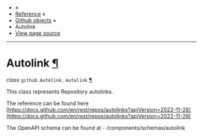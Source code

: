 - »
- [Reference](https://pygithub.readthedocs.io/en/stable/reference.html) »
- [Github objects](https://pygithub.readthedocs.io/en/stable/github_objects.html) »
- Autolink
- [View page source](https://pygithub.readthedocs.io/en/stable/_sources/github_objects/Autolink.rst.txt)

* * *

# Autolink [¶](https://pygithub.readthedocs.io/en/stable/github_objects/Autolink.html\#autolink "Permalink to this headline")

_class_ `github.Autolink.` `Autolink` [¶](https://pygithub.readthedocs.io/en/stable/github_objects/Autolink.html#github.Autolink.Autolink "Permalink to this definition")

This class represents Repository autolinks.

The reference can be found here
[https://docs.github.com/en/rest/repos/autolinks?apiVersion=2022-11-28](https://docs.github.com/en/rest/repos/autolinks?apiVersion=2022-11-28)

The OpenAPI schema can be found at
\- /components/schemas/autolink